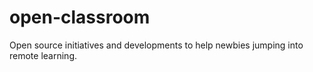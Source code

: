 # open-classroom
Open source initiatives and developments to help newbies jumping into remote learning.
